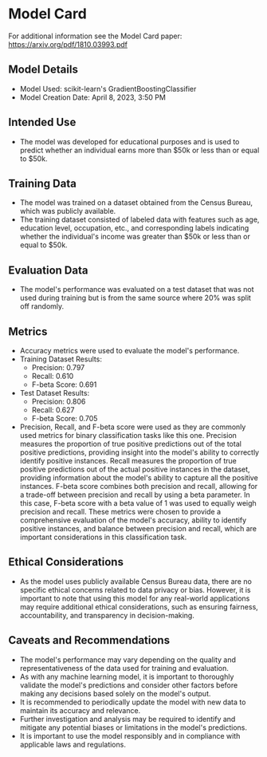 # Model Card

For additional information see the Model Card paper: https://arxiv.org/pdf/1810.03993.pdf

## Model Details
- Model Used: scikit-learn's GradientBoostingClassifier
- Model Creation Date: April 8, 2023, 3:50 PM

## Intended Use
- The model was developed for educational purposes and is used to predict whether an individual earns more than $50k or less than or equal to $50k.

## Training Data
- The model was trained on a dataset obtained from the Census Bureau, which was publicly available.
- The training dataset consisted of labeled data with features such as age, education level, occupation, etc., and corresponding labels indicating whether the individual's income was greater than $50k or less than or equal to $50k.

## Evaluation Data
- The model's performance was evaluated on a test dataset that was not used during training but is from the same source where 20% was split off randomly.

## Metrics
- Accuracy metrics were used to evaluate the model's performance.
- Training Dataset Results:
  - Precision: 0.797
  - Recall: 0.610
  - F-beta Score: 0.691
- Test Dataset Results:
  - Precision: 0.806
  - Recall: 0.627
  - F-beta Score: 0.705
- Precision, Recall, and F-beta score were used as they are commonly used metrics for binary classification tasks like this one. Precision measures the proportion of true positive predictions out of the total positive predictions, providing insight into the model's ability to correctly identify positive instances. Recall measures the proportion of true positive predictions out of the actual positive instances in the dataset, providing information about the model's ability to capture all the positive instances. F-beta score combines both precision and recall, allowing for a trade-off between precision and recall by using a beta parameter. In this case, F-beta score with a beta value of 1 was used to equally weigh precision and recall. These metrics were chosen to provide a comprehensive evaluation of the model's accuracy, ability to identify positive instances, and balance between precision and recall, which are important considerations in this classification task.

## Ethical Considerations
- As the model uses publicly available Census Bureau data, there are no specific ethical concerns related to data privacy or bias. However, it is important to note that using this model for any real-world applications may require additional ethical considerations, such as ensuring fairness, accountability, and transparency in decision-making.

## Caveats and Recommendations
- The model's performance may vary depending on the quality and representativeness of the data used for training and evaluation.
- As with any machine learning model, it is important to thoroughly validate the model's predictions and consider other factors before making any decisions based solely on the model's output.
- It is recommended to periodically update the model with new data to maintain its accuracy and relevance.
- Further investigation and analysis may be required to identify and mitigate any potential biases or limitations in the model's predictions.
- It is important to use the model responsibly and in compliance with applicable laws and regulations.
